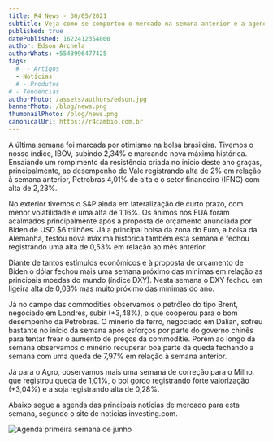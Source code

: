 ```yaml
---
title: R4 News - 30/05/2021
subtitle: Veja como se comportou o mercado na semana anterior e a agenda econômica para esta semana.
published: true
datePublished: 1622412354000
author: Edson Archela
authorWhats: +5543996477425
tags:
  #  - Artigos
  - Notícias
  # - Produtos
# - Tendências
authorPhoto: /assets/authors/edson.jpg
bannerPhoto: /blog/news.png
thumbnailPhoto: /blog/news.png
canonicalUrl: https://r4cambio.com.br
---
```


A última semana foi marcada por otimismo na bolsa brasileira. Tivemos o nosso índice, IBOV, subindo 2,34% e marcando nova máxima histórica. Ensaiando um rompimento da resistência criada no início deste ano graças, principalmente, ao desempenho de Vale registrando alta de 2% em relação à semana anterior, Petrobras 4,01% de alta e o setor financeiro (IFNC) com alta de 2,23%.

No exterior tivemos o S&P ainda em lateralização de curto prazo, com menor volatilidade e uma alta de 1,16%. Os ânimos nos EUA foram acalmados principalmente após a proposta de orçamento anunciada por Biden de USD $6 trilhões. Já a principal bolsa da zona do Euro, a bolsa da Alemanha, testou nova máxima histórica também esta semana e fechou registrando uma alta de 0,53% em relação ao mês anterior.

Diante de tantos estímulos econômicos e à proposta de orçamento de Biden o dólar fechou mais uma semana próximo das mínimas em relação as principais moedas do mundo (índice DXY). Nesta semana o DXY fechou em ligeira alta de 0,03% mas muito próximo das mínimas do ano.

Já no campo das commodities observamos o petróleo do tipo Brent, negociado em Londres, subir (+3,48%), o que cooperou para o bom desempenho da Petrobras. O minério de ferro, negociado em Dalian, sofreu bastante no início da semana após esforços por parte do governo chinês para tentar frear o aumento de preços da commoditie. Porém ao longo da semana observamos o minério recuperar boa parte da queda fechando a semana com uma queda de 7,97% em relação à semana anterior.

Já para o Agro, observamos mais uma semana de correção para o Milho, que registrou queda de 1,01%, o boi gordo registrando forte valorização (+3,04%) e a soja registrando alta de 0,28%.

Abaixo segue a agenda das principais notícias de mercado para esta semana, segundo o site de noticias investing.com.

![Agenda primeira semana de junho](https://newsr4.s3-sa-east-1.amazonaws.com/image-articles/30-05-21.png)
